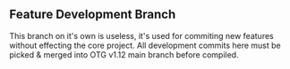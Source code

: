 ##  Feature Development Branch
This branch on it's own is useless, it's used for commiting new features without effecting the core project.
All development commits here must be picked & merged into OTG v1.12 main branch before compiled.
